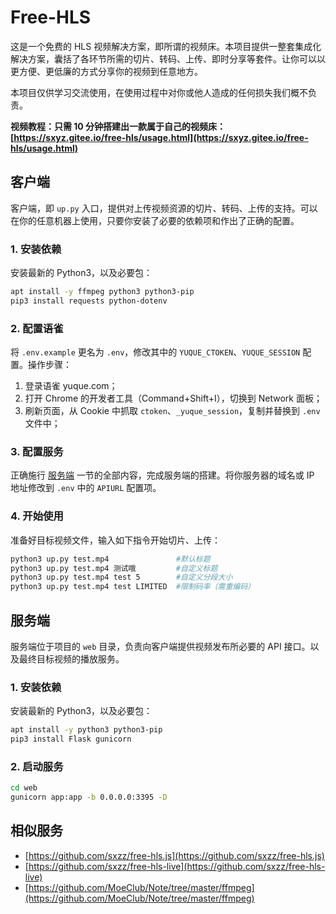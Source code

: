 # Free-HLS

这是一个免费的 HLS 视频解决方案，即所谓的视频床。本项目提供一整套集成化解决方案，囊括了各环节所需的切片、转码、上传、即时分享等套件。让你可以以更方便、更低廉的方式分享你的视频到任意地方。

本项目仅供学习交流使用，在使用过程中对你或他人造成的任何损失我们概不负责。

**视频教程：只需 10 分钟搭建出一款属于自己的视频床：[https://sxyz.gitee.io/free-hls/usage.html](https://sxyz.gitee.io/free-hls/usage.html)**



## 客户端

客户端，即 `up.py` 入口，提供对上传视频资源的切片、转码、上传的支持。可以在你的任意机器上使用，只要你安装了必要的依赖项和作出了正确的配置。

### 1. 安装依赖

安装最新的 Python3，以及必要包：

```bash
apt install -y ffmpeg python3 python3-pip
pip3 install requests python-dotenv
```



### 2. 配置语雀

将 `.env.example` 更名为 `.env`，修改其中的 `YUQUE_CTOKEN`、`YUQUE_SESSION` 配置。操作步骤：

1. 登录语雀 yuque.com；
2. 打开 Chrome 的开发者工具（Command+Shift+I），切换到 Network 面板；
3. 刷新页面，从 Cookie 中抓取 `ctoken`、`_yuque_session`，复制并替换到 `.env` 文件中；



### 3. 配置服务

正确施行 [服务端](#服务端) 一节的全部内容，完成服务端的搭建。将你服务器的域名或 IP 地址修改到 `.env` 中的  `APIURL` 配置项。



### 4. 开始使用

准备好目标视频文件，输入如下指令开始切片、上传：

```bash
python3 up.py test.mp4               #默认标题
python3 up.py test.mp4 测试哦         #自定义标题
python3 up.py test.mp4 test 5        #自定义分段大小
python3 up.py test.mp4 test LIMITED  #限制码率（需重编码）
```



## 服务端

服务端位于项目的 `web` 目录，负责向客户端提供视频发布所必要的 API 接口。以及最终目标视频的播放服务。

### 1. 安装依赖

安装最新的 Python3，以及必要包：

```bash
apt install -y python3 python3-pip
pip3 install Flask gunicorn
```



### 2. 启动服务

```bash
cd web
gunicorn app:app -b 0.0.0.0:3395 -D
```


## 相似服务

- [https://github.com/sxzz/free-hls.js](https://github.com/sxzz/free-hls.js)
- [https://github.com/sxzz/free-hls-live](https://github.com/sxzz/free-hls-live)
- [https://github.com/MoeClub/Note/tree/master/ffmpeg](https://github.com/MoeClub/Note/tree/master/ffmpeg)
